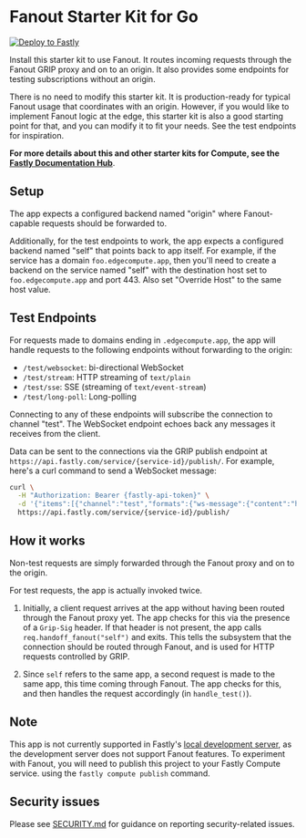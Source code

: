 # Fanout Starter Kit for Go

[![Deploy to Fastly](https://deploy.edgecompute.app/button)](https://deploy.edgecompute.app/deploy)

Install this starter kit to use Fanout. It routes incoming requests through the Fanout GRIP proxy and on to an origin. It also provides some endpoints for testing subscriptions without an origin.

There is no need to modify this starter kit. It is production-ready for typical Fanout usage that coordinates with an origin. However, if you would like to implement Fanout logic at the edge, this starter kit is also a good starting point for that, and you can modify it to fit your needs. See the test endpoints for inspiration.

**For more details about this and other starter kits for Compute, see the [Fastly Documentation Hub](https://www.fastly.com/documentation/solutions/starters/)**.

## Setup

The app expects a configured backend named "origin" where Fanout-capable requests should be forwarded to.

Additionally, for the test endpoints to work, the app expects a configured backend named "self" that points back to app itself. For example, if the service has a domain `foo.edgecompute.app`, then you'll need to create a backend on the service named "self" with the destination host set to `foo.edgecompute.app` and port 443. Also set "Override Host" to the same host value.

## Test Endpoints

For requests made to domains ending in `.edgecompute.app`, the app will handle requests to the following endpoints without forwarding to the origin:

* `/test/websocket`: bi-directional WebSocket
* `/test/stream`: HTTP streaming of `text/plain`
* `/test/sse`: SSE (streaming of `text/event-stream`)
* `/test/long-poll`: Long-polling

Connecting to any of these endpoints will subscribe the connection to channel "test". The WebSocket endpoint echoes back any messages it receives from the client.

Data can be sent to the connections via the GRIP publish endpoint at `https://api.fastly.com/service/{service-id}/publish/`. For example, here's a curl command to send a WebSocket message:

```sh
curl \
  -H "Authorization: Bearer {fastly-api-token}" \
  -d '{"items":[{"channel":"test","formats":{"ws-message":{"content":"hello"}}}]}' \
  https://api.fastly.com/service/{service-id}/publish/
```

## How it works

Non-test requests are simply forwarded through the Fanout proxy and on to the origin.

For test requests, the app is actually invoked twice.

1. Initially, a client request arrives at the app without having been routed through the Fanout proxy yet. The app checks for this via the presence of a `Grip-Sig` header. If that header is not present, the app calls `req.handoff_fanout("self")` and exits. This tells the subsystem that the connection should be routed through Fanout, and is used for HTTP requests controlled by GRIP.

2. Since `self` refers to the same app, a second request is made to the same app, this time coming through Fanout. The app checks for this, and then handles the request accordingly (in `handle_test()`).

## Note

This app is not currently supported in Fastly's [local development server](https://www.fastly.com/documentation/guides/compute/testing/#running-a-local-testing-server), as the development server does not support Fanout features. To experiment with Fanout, you will need to publish this project to your Fastly Compute service. using the `fastly compute publish` command.

## Security issues

Please see [SECURITY.md](SECURITY.md) for guidance on reporting security-related issues.

